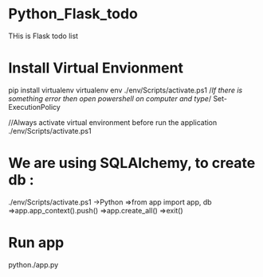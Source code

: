 # Python_Flask_todo
THis is Flask todo list

# Install Virtual Envionment
pip install virtualenv
virtualenv env
./env/Scripts/activate.ps1
/*If there is something error then open powershell on computer and type*/
Set-ExecutionPolicy

//Always activate virtual environment before run the application
./env/Scripts/activate.ps1

# We are using SQLAlchemy, to create db :
./env/Scripts/activate.ps1
->Python
=>from app import app, db
=>app.app_context().push()
=>app.create_all()
=>exit()

# Run app

python./app.py
